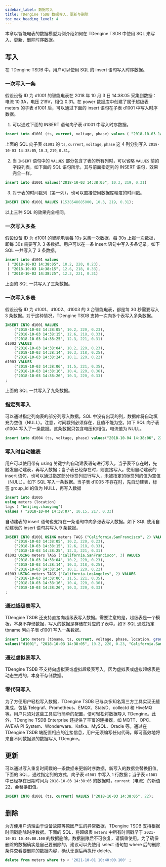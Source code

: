 ```yaml
---
sidebar_label: 数据写入
title: TDengine TSDB 数据写入、更新与删除
toc_max_heading_level: 4
---
```


本章以智能电表的数据模型为例介绍如何在 TDengine TSDB 中使用 SQL 来写入、更新、删除时序数据。

## 写入

在 TDengine TSDB 中，用户可以使用 SQL 的 insert 语句写入时序数据。

### 一次写入一条

假设设备 ID 为 d1001 的智能电表在 2018 年 10 月 3 日 14:38:05 采集到数据：电流 10.3A，电压 219V，相位 0.31。在 power 数据库中创建了属于超级表 meters 的子表 d1001 后，可以通过下面的 insert 语句在子表 d1001 中写入时序数据。

1. 可以通过下面的 INSERT 语句向子表 d1001 中写入时序数据。

```sql
insert into d1001 (ts, current, voltage, phase) values ( "2018-10-03 14:38:05", 10.3, 219, 0.31)
```

上面的 SQL 向子表 `d1001` 的 `ts`, `current`, `voltage`, `phase` 这 4 列分别写入 `2018-10-03 14:38:05`, `10.3`, `219`, `0.31`。

2. 当 `INSERT` 语句中的 `VALUES` 部分包含了表的所有列时，可以省略 `VALUES` 前的字段列表，如下面的 SQL 语句所示，其与前面指定列的 INSERT 语句，效果完全一样。

```sql
insert into d1001 values("2018-10-03 14:38:05", 10.3, 219, 0.31)
```

3. 对于表的时间戳列（第一列），也可以直接使用数据库精度的时间戳。

```sql
INSERT INTO d1001 VALUES (1538548685000, 10.3, 219, 0.31);
```

以上三种 SQL 的效果完全相同。

### 一次写入多条

假设设备 ID 为 d1001 的智能电表每 10s 采集一次数据，每 30s 上报一次数据，即每 30s 需要写入 3 条数据。用户可以在一条 insert 语句中写入多条记录。如下 SQL 一共写入了 3 条数据。

```sql
insert into d1001 values
 ( "2018-10-03 14:38:05", 10.2, 220, 0.23),
 ( "2018-10-03 14:38:15", 12.6, 218, 0.33),
 ( "2018-10-03 14:38:25", 12.3, 221, 0.31)
```

上面的 SQL 一共写入了三条数据。

### 一次写入多表

假设设备 ID 为 d1001、d1002、d1003 的 3 台智能电表，都是每 30 秒需要写入 3 条数据。对于这种情况，TDengine TSDB 支持一次向多个表写入多条数据。

```sql
INSERT INTO d1001 VALUES 
    ("2018-10-03 14:38:05", 10.2, 220, 0.23),
    ("2018-10-03 14:38:15", 12.6, 218, 0.33),
    ("2018-10-03 14:38:25", 12.3, 221, 0.31) 
d1002 VALUES 
    ("2018-10-03 14:38:04", 10.2, 220, 0.23),
    ("2018-10-03 14:38:14", 10.3, 218, 0.25),
    ("2018-10-03 14:38:24", 10.1, 220, 0.22)
d1003 VALUES
    ("2018-10-03 14:38:06", 11.5, 221, 0.35),
    ("2018-10-03 14:38:16", 10.4, 220, 0.36),
    ("2018-10-03 14:38:26", 10.3, 220, 0.33)
;
```

上面的 SQL 一共写入了九条数据。

### 指定列写入

可以通过指定列向表的部分列写入数据。SQL 中没有出现的列，数据库将自动填充为空值（NULL）。注意，时间戳列必须存在，且值不能为空。如下 SQL 向子表 d1004 写入了一条数据。这条数据只包含电压和相位，电流值为 NULL。

```sql
insert into d1004 (ts, voltage, phase) values("2018-10-04 14:38:06", 223, 0.29)
```

### 写入时自动建表

用户可以使用带有 using 关键字的自动建表语句进行写入。当子表不存在时，先触发自动建表，再写入数据；当子表已经存在时，则直接写入。使用自动建表的 insert 语句，也可以通过指定部分标签列进行写入，未被指定的标签列的值为空值（NULL）。如下 SQL 写入一条数据。当子表 d1005 不存在时，先自动建表，标签 group_id 的值为 NULL，再写入数据

```sql
insert into d1005
using meters (location)
tags ( "beijing.chaoyang")
values ( "2018-10-04 14:38:07", 10.15, 217, 0.33)
```

自动建表的 insert 语句也支持在一条语句中向多张表写入数据。如下 SQL 使用自动建表的 insert 语句共写入 9 条数据。

```sql
INSERT INTO d1001 USING meters TAGS ("California.SanFrancisco", 2) VALUES 
    ("2018-10-03 14:38:05", 10.2, 220, 0.23),
    ("2018-10-03 14:38:15", 12.6, 218, 0.33),
    ("2018-10-03 14:38:25", 12.3, 221, 0.31) 
d1002 USING meters TAGS ("California.SanFrancisco", 3) VALUES 
    ("2018-10-03 14:38:04", 10.2, 220, 0.23),
    ("2018-10-03 14:38:14", 10.3, 218, 0.25),
    ("2018-10-03 14:38:24", 10.1, 220, 0.22)
d1003 USING meters TAGS ("California.LosAngeles", 2) VALUES
    ("2018-10-03 14:38:06", 11.5, 221, 0.35),
    ("2018-10-03 14:38:16", 10.4, 220, 0.36),
    ("2018-10-03 14:38:26", 10.3, 220, 0.33)
;
```

### 通过超级表写入

TDengine TSDB 还支持直接向超级表写入数据。需要注意的是，超级表是一个模板，本身不存储数据，写入的数据是存储在对应的子表中。如下 SQL 通过指定 tbname 列向子表 d1001 写入一条数据。

```sql
insert into meters (tbname, ts, current, voltage, phase, location, group_id)
values("d1001", "2018-10-03 14:38:05", 10.2, 220, 0.23, "California.SanFrancisco", 2)
```

### 通过虚拟表写入

TDengine TSDB 不支持向虚拟表或虚拟超级表写入，因为虚拟表或虚拟超级表是动态生成的，本身不存储数据。

### 零代码写入

为了方便用户轻松写入数据，TDengine TSDB 已与众多知名第三方工具实现无缝集成，包括 Telegraf、Prometheus、EMQX、StatsD、collectd 和 HiveMQ 等。用户只须对这些工具进行简单的配置，便可轻松将数据导入 TDengine。此外，TDengine TSDB Enterprise 还提供了丰富的连接器，如 MQTT、OPC、AVEVA PI System、Wonderware、Kafka、MySQL、Oracle 等。通过在 TDengine TSDB 端配置相应的连接信息，用户无须编写任何代码，即可高效地将来自不同数据源的数据写入 TDengine。

## 更新

可以通过写入重复时间戳的一条数据来更新时序数据，新写入的数据会替换旧值。下面的 SQL，通过指定列的方式，向子表 `d1001` 中写入 1 行数据；当子表 `d1001` 中已经存在日期时间为 `2018-10-03 14:38:05` 的数据时，`current`（电流）的新值 22，会替换旧值。

```sql
INSERT INTO d1001 (ts, current) VALUES ("2018-10-03 14:38:05", 22);
```

## 删除

为方便用户清理由于设备故障等原因产生的异常数据，TDengine TSDB 支持根据时间戳删除时序数据。下面的 SQL，将超级表 `meters` 中所有时间戳早于 `2021-10-01 10:40:00.100` 的数据删除。数据删除后不可恢复，请慎重使用。为了确保删除的数据确实是自己要删除的，建议可以先使用 select 语句加 where 后的删除条件查看要删除的数据内容，确认无误后再执行 delete。

```sql
delete from meters where ts < '2021-10-01 10:40:00.100' ;
```

